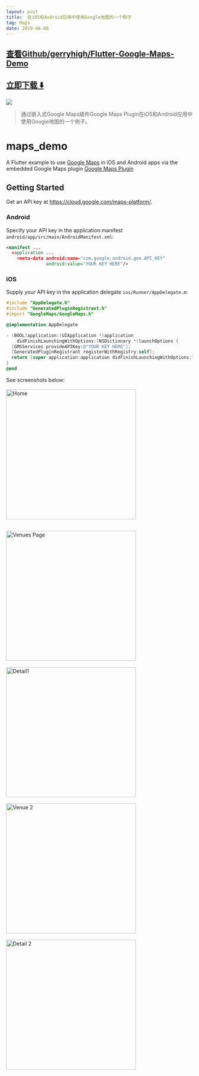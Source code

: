 ```yaml
---
layout: post
title:  在iOS和Android应用中使用Google地图的一个例子
tag: Maps
date: 2019-06-08
---
```


 

## [查看Github/gerryhigh/Flutter-Google-Maps-Demo](http://github.com/gerryhigh/Flutter-Google-Maps-Demo)
## [立即下载 ️⬇️ ](https://codeload.github.com/gerryhigh/Flutter-Google-Maps-Demo/zip/master) 


 
![](https://flutterawesome.com/content/images/2018/12/Flutter-Google-Maps-Demo.jpg)
 
>
> 通过嵌入式Google Maps插件Google Maps Plugin在iOS和Android应用中使用Google地图的一个例子。
>

 
# maps_demo

A Flutter example to use [Google Maps](https://developers.google.com/maps/) in
iOS and Android apps via the embedded Google Maps plugin [Google Maps Plugin](https://github.com/flutter/plugins/tree/master/packages/google_maps_flutter) 

## Getting Started

Get an API key at <https://cloud.google.com/maps-platform/>.

### Android

Specify your API key in the application manifest `android/app/src/main/AndroidManifest.xml`:

```xml
<manifest ...
  <application ...
    <meta-data android:name="com.google.android.geo.API_KEY"
               android:value="YOUR KEY HERE"/>
```

### iOS

Supply your API key in the application delegate `ios/Runner/AppDelegate.m`:

```objectivec
#include "AppDelegate.h"
#include "GeneratedPluginRegistrant.h"
#import "GoogleMaps/GoogleMaps.h"

@implementation AppDelegate

- (BOOL)application:(UIApplication *)application
    didFinishLaunchingWithOptions:(NSDictionary *)launchOptions {
  [GMSServices provideAPIKey:@"YOUR KEY HERE"];
  [GeneratedPluginRegistrant registerWithRegistry:self];
  return [super application:application didFinishLaunchingWithOptions:launchOptions];
}
@end
```

See screenshots below:<br><br>
<img src="https://raw.githubusercontent.com/gerryhigh/Flutter-Google-Maps-Demo/master/screen1.png" alt="Home" width="350"/>
<br><br>

<img src="https://raw.githubusercontent.com/gerryhigh/Flutter-Google-Maps-Demo/master/screen2.png" alt="Venues Page"  width="350"/>
<br><br>
<img src="https://raw.githubusercontent.com/gerryhigh/Flutter-Google-Maps-Demo/master/screen3.png" alt="Detail1"  width="350"/>
<br><br>
<img src="https://raw.githubusercontent.com/gerryhigh/Flutter-Google-Maps-Demo/master/screen4.png" alt="Venue 2"  width="350"/>
<br><br>
<img src="https://raw.githubusercontent.com/gerryhigh/Flutter-Google-Maps-Demo/master/screen5.png" alt="Detail 2"  width="350"/>


